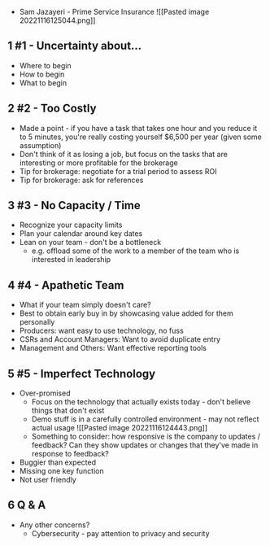 - Sam Jazayeri - Prime Service Insurance
![[Pasted image 20221116125044.png]]

## 1 #1 - Uncertainty about...
- Where to begin
- How to begin
- What to begin

## 2 #2 - Too Costly
- Made a point - if you have a task that takes one hour and you reduce it to 5 minutes, you're really costing yourself $6,500 per year (given some assumption)
- Don't think of it as losing a job, but focus on the tasks that are interesting or more profitable for the brokerage
- Tip for brokerage: negotiate for a trial period to assess ROI
- Tip for brokerage: ask for references

## 3 #3 - No Capacity / Time
- Recognize your capacity limits
- Plan your calendar around key dates
- Lean on your team - don't be a bottleneck
	- e.g. offload some of the work to a member of the team who is interested in leadership
## 4 #4 - Apathetic Team
- What if your team simply doesn't care?
- Best to obtain early buy in by showcasing value added for them personally
- Producers: want easy to use technology, no fuss
- CSRs and Account Managers: Want to avoid duplicate entry
- Management and Others: Want effective reporting tools

## 5 #5 - Imperfect Technology
- Over-promised
	- Focus on the technology that actually exists today - don't believe things that don't exist
	- Demo stuff is in a carefully controlled environment - may not reflect actual usage
	![[Pasted image 20221116124443.png]]
	- Something to consider: how responsive is the company to updates / feedback? Can they show updates or changes that they've made in response to feedback?
- Buggier than expected
- Missing one key function
- Not user friendly

## 6 Q & A

- Any other concerns?
	- Cybersecurity - pay attention to privacy and security